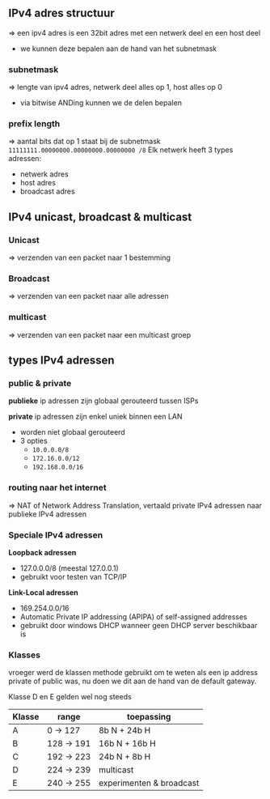 ## IPv4 adres structuur
=> een ipv4 adres is een 32bit adres met een netwerk deel en een host deel
- we kunnen deze bepalen aan de hand van het subnetmask
### subnetmask
=> lengte van ipv4 adres, netwerk deel alles op 1, host alles op 0
- via bitwise ANDing kunnen we de delen bepalen
### prefix length
=> aantal bits dat op 1 staat bij de subnetmask
`11111111.00000000.00000000.00000000 /8`
Elk netwerk heeft 3 types adressen:
- netwerk adres
- host adres
- broadcast adres

## IPv4 unicast, broadcast & multicast
### Unicast
=> verzenden van een packet naar 1 bestemming
### Broadcast
=> verzenden van een packet naar alle adressen
### multicast
=> verzenden van een packet naar een multicast groep

## types IPv4 adressen
### public & private
__publieke__ ip adressen zijn globaal gerouteerd tussen ISPs

__private__ ip adressen zijn enkel uniek binnen een LAN
- worden niet globaal gerouteerd
- 3 opties
	- `10.0.0.0/8`
	- `172.16.0.0/12`
	- `192.168.0.0/16`

### routing naar het internet
=> NAT of Network Address Translation, vertaald private IPv4 adressen naar publieke IPv4 adressen
### Speciale IPv4 adressen
__Loopback adressen__
- 127.0.0.0/8 (meestal 127.0.0.1)
- gebruikt voor testen van TCP/IP

__Link-Local adressen__
- 169.254.0.0/16
- Automatic Private IP addressing (APIPA) of self-assigned addresses
- gebruikt door windows DHCP wanneer geen DHCP server beschikbaar is

### Klasses
vroeger werd de klassen methode gebruikt om te weten als een ip address private of public was, nu doen we dit aan de hand van de default gateway.

Klasse D en E gelden wel nog steeds

| Klasse | range      | toepassing               |
| ------ | ---------- | ------------------------ |
| A      | 0 -> 127   | 8b N + 24b H             |
| B      | 128 -> 191 | 16b N + 16b H            |
| C      | 192 -> 223 | 24b N + 8b H             |
| D      | 224 -> 239 | multicast                |
| E      | 240 -> 255 | experimenten & broadcast |

